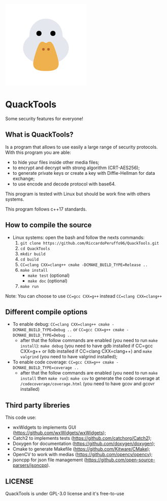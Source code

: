<a id="top"></a>
![QuackTools logo](data/media/duck.png)

# QuackTools

Some security features for everyone!

## What is QuackTools?

Is a program that allows to use easily a large range of security protocols.
With this program you are able:
 * to hide your files inside other media files;
 * to encrypt and decrypt with strong algorithm (CRT-AES256);
 * to generate private keys or create a key with Diffie-Hellman for data exchange;
 * to use encode and decode protocol with base64.

This program is tested with Linux but should be work fine with others systems.

This program follows c++17 standards.

## How to compile the source

 * Linux systems: open the bash and follow the nexts commands:
   1. ``git clone https://github.com/RiccardoPeruffo96/QuackTools.git``
   2. ``cd QuackTools``
   3. ``mkdir build``
   4. ``cd build``
   5. ``CC=clang CXX=clang++ cmake -DCMAKE_BUILD_TYPE=Release ..``
   6. ``make install``
       * ``make test`` (optional)
       * ``make doc`` (optional)
   7. ``make run``

Note: You can choose to use ``CC=gcc CXX=g++`` instead ``CC=clang CXX=clang++``

## Different compile options

 * To enable debug: ``CC=clang CXX=clang++ cmake -DCMAKE_BUILD_TYPE=Debug ..`` or ``CC=gcc CXX=g++ cmake -DCMAKE_BUILD_TYPE=Debug ..``
   * after that the follow commands are enabled (you need to run ``make install``): ``make debug`` (you need to have gdb installed if CC=gcc CXX=g++ or lldb installed if CC=clang CXX=clang++) and ``make valgrind`` (you need to have valgrind installed);
 * To enable code coverage: ``CC=gcc CXX=g++ cmake -DCMAKE_BUILD_TYPE=coverage ..``
   * after that the follow commands are enabled (you need to run ``make install`` then ``make run``): ``make cov`` to generate the code coverage at ``/codecoverage/coverage.html`` (you need to have gcov and gcovr installed)

## Third party libreries

This code use:
 * wxWidgets to implements GUI (https://github.com/wxWidgets/wxWidgets);
 * Catch2 to implements tests (https://github.com/catchorg/Catch2);
 * Doxygen for documentation (https://github.com/doxygen/doxygen);
 * Cmake to generate Makefile (https://github.com/Kitware/CMake);
 * OpenCV to work with medias (https://github.com/opencv/opencv);
 * jsoncpp for json file management (https://github.com/open-source-parsers/jsoncpp).

## LICENSE

QuackTools is under GPL-3.0 license and it's free-to-use
